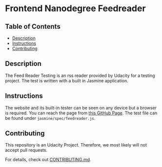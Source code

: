# Frontend Nanodegree Feedreader

## Table of Contents

* [Description](#description)
* [Instructions](#instructions)
* [Contributing](#contributing)

## Description
The Feed Reader Testing is an rss reader provided by Udacity for a testing project. The test is written with a built in Jasmine application. 

## Instructions

The website and its built-in tester can be seen on any device but a browser is required. You can reach the page from [this GitHub Page](https://delczegemma.github.io/frontend-nanodegree-feedreader/). The test file can be found under `jasmine/spec/feedreader.js`.


## Contributing

This repository is an Udacity Project. Therefore, we most likely will not accept pull requests.

For details, check out [CONTRIBUTING.md](CONTRIBUTING.md).